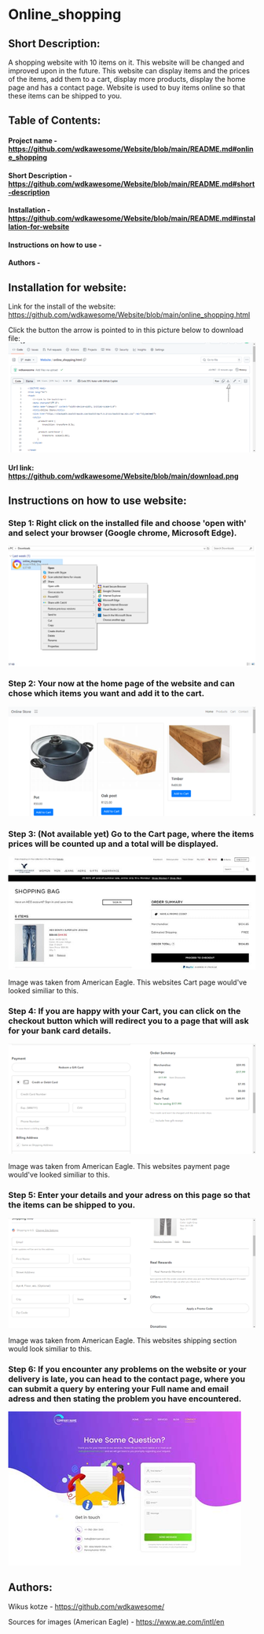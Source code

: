 # Online_shopping

## Short Description:

A shopping website with 10 items on it. This website will be changed and improved upon in the future. This website can display items and the prices of the items, add them to a cart, display more products, display the home page and has a contact page. Website is used to buy items online so that these items can be shipped to you.

## Table of Contents:

#### Project name - https://github.com/wdkawesome/Website/blob/main/README.md#online_shopping
#### Short Description - https://github.com/wdkawesome/Website/blob/main/README.md#short-description
#### Installation - https://github.com/wdkawesome/Website/blob/main/README.md#installation-for-website
####  Instructions on how to use - 
#### Authors - 

##  Installation for website:

Link for the install of the website:
https://github.com/wdkawesome/Website/blob/main/online_shopping.html

Click the button the arrow is pointed to in this picture below to download file:
![download](https://github.com/wdkawesome/Website/blob/main/download.png)

#### Url link: https://github.com/wdkawesome/Website/blob/main/download.png

## Instructions on how to use website:

### Step 1: Right click on the installed file and choose 'open with' and select your browser (Google chrome, Microsoft Edge).
![downloaded](https://github.com/wdkawesome/Website/blob/main/downloaded.png)


### Step 2: Your now at the home page of the website and can chose which items you want and add it to the cart.
![shop](https://github.com/wdkawesome/Website/blob/main/shop.png)


### Step 3: (Not available yet) Go to the Cart page, where the items prices will be counted up and a total will be displayed.
![Cart](https://github.com/wdkawesome/Website/blob/main/Cart.jpg)

Image was taken from American Eagle.
This websites Cart page would've looked similiar to this.


### Step 4: If you are happy with your Cart, you can click on the checkout button which will redirect you to a page that will ask for your bank card details.
![payment](https://github.com/wdkawesome/Website/blob/main/payment.png)

Image was taken from American Eagle.
This websites payment page would've looked similiar to this.


### Step 5: Enter your details and your adress on this page so that the items can be shipped to you. 
![shipping](https://github.com/wdkawesome/Website/blob/main/shipping.png)

Image was taken from American Eagle.
This websites shipping section would look similiar to this.


### Step 6: If you encounter any problems on the website or your delivery is late, you can head to the contact page, where you can submit a query by entering your Full name and email adress and then stating the problem you have encountered.
![contact](https://github.com/wdkawesome/Website/blob/main/contact.jfif)



## Authors:

Wikus kotze - https://github.com/wdkawesome/

Sources for images (American Eagle) - https://www.ae.com/intl/en

